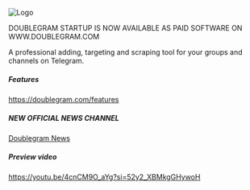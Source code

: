 


![Logo](https://www.doublegram.com/img/github-dblgrm-social.png)


DOUBLEGRAM STARTUP IS NOW AVAILABLE AS PAID SOFTWARE ON WWW.DOUBLEGRAM.COM

A professional adding, targeting and scraping tool for your groups and channels on Telegram.


##### Features

https://doublegram.com/features


##### NEW OFFICIAL NEWS CHANNEL
[Doublegram News](https://t.me/doublegram_news)


##### Preview video
https://youtu.be/4cnCM9O_aYg?si=52y2_XBMkgGHywoH

